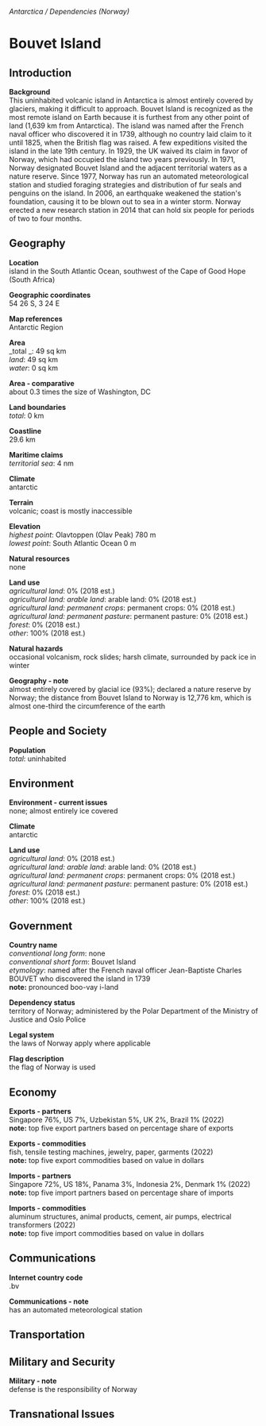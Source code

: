 _Antarctica / Dependencies (Norway)_

# Bouvet Island

## Introduction

**Background**<br>
This uninhabited volcanic island in Antarctica is almost entirely covered by glaciers, making it difficult to approach. Bouvet Island is recognized as the most remote island on Earth because it is furthest from any other point of land (1,639 km from Antarctica). The island was named after the French naval officer who discovered it in 1739, although no country laid claim to it until 1825, when the British flag was raised. A few expeditions visited the island in the late 19th century. In 1929, the UK waived its claim in favor of Norway, which had occupied the island two years previously. In 1971, Norway designated Bouvet Island and the adjacent territorial waters as a nature reserve. Since 1977, Norway has run an automated meteorological station and studied foraging strategies and distribution of fur seals and penguins on the island. In 2006, an earthquake weakened the station's foundation, causing it to be blown out to sea in a winter storm. Norway erected a new research station in 2014 that can hold six people for periods of two to four months.<br>

## Geography

**Location**<br>
island in the South Atlantic Ocean, southwest of the Cape of Good Hope (South Africa)<br>

**Geographic coordinates**<br>
54 26 S, 3 24 E<br>

**Map references**<br>
Antarctic Region<br>

**Area**<br>
_total _: 49 sq km<br>
_land_: 49 sq km<br>
_water_: 0 sq km<br>

**Area - comparative**<br>
about 0.3 times the size of Washington, DC<br>

**Land boundaries**<br>
_total_: 0 km<br>

**Coastline**<br>
29.6 km<br>

**Maritime claims**<br>
_territorial sea_: 4 nm<br>

**Climate**<br>
antarctic<br>

**Terrain**<br>
volcanic; coast is mostly inaccessible<br>

**Elevation**<br>
_highest point_: Olavtoppen (Olav Peak) 780 m<br>
_lowest point_: South Atlantic Ocean 0 m<br>

**Natural resources**<br>
none<br>

**Land use**<br>
_agricultural land_: 0% (2018 est.)<br>
_agricultural land: arable land_: arable land: 0% (2018 est.)<br>
_agricultural land: permanent crops_: permanent crops: 0% (2018 est.)<br>
_agricultural land: permanent pasture_: permanent pasture: 0% (2018 est.)<br>
_forest_: 0% (2018 est.)<br>
_other_: 100% (2018 est.)<br>

**Natural hazards**<br>
occasional volcanism, rock slides; harsh climate, surrounded by pack ice in winter<br>

**Geography - note**<br>
almost entirely covered by glacial ice (93%); declared a nature reserve by Norway; the distance from Bouvet Island to Norway is 12,776 km, which is almost one-third the circumference of the earth<br>

## People and Society

**Population**<br>
_total_: uninhabited<br>

## Environment

**Environment - current issues**<br>
none; almost entirely ice covered<br>

**Climate**<br>
antarctic<br>

**Land use**<br>
_agricultural land_: 0% (2018 est.)<br>
_agricultural land: arable land_: arable land: 0% (2018 est.)<br>
_agricultural land: permanent crops_: permanent crops: 0% (2018 est.)<br>
_agricultural land: permanent pasture_: permanent pasture: 0% (2018 est.)<br>
_forest_: 0% (2018 est.)<br>
_other_: 100% (2018 est.)<br>

## Government

**Country name**<br>
_conventional long form_: none<br>
_conventional short form_: Bouvet Island<br>
_etymology_: named after the French naval officer Jean-Baptiste Charles BOUVET who discovered the island in 1739<br>
<strong>note:</strong> pronounced boo-vay i-land<br>

**Dependency status**<br>
territory of Norway; administered by the Polar Department of the Ministry of Justice and Oslo Police<br>

**Legal system**<br>
the laws of Norway apply where applicable<br>

**Flag description**<br>
the flag of Norway is used<br>

## Economy

**Exports - partners**<br>
Singapore 76%, US 7%, Uzbekistan 5%, UK 2%, Brazil 1% (2022)<br>
<b>note:</b> top five export partners based on percentage share of exports<br>

**Exports - commodities**<br>
fish, tensile testing machines, jewelry, paper, garments (2022)<br>
<b>note:</b> top five export commodities based on value in dollars<br>

**Imports - partners**<br>
Singapore 72%, US 18%, Panama 3%, Indonesia 2%, Denmark 1% (2022)<br>
<b>note:</b> top five import partners based on percentage share of imports<br>

**Imports - commodities**<br>
aluminum structures, animal products, cement, air pumps, electrical transformers (2022)<br>
<b>note:</b> top five import commodities based on value in dollars<br>

## Communications

**Internet country code**<br>
.bv<br>

**Communications - note**<br>
has an automated meteorological station<br>

## Transportation

## Military and Security

**Military - note**<br>
defense is the responsibility of Norway<br>

## Transnational Issues

